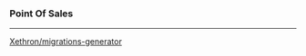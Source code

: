 ### Point Of Sales
-------------------

[Xethron/migrations-generator](https://github.com/Xethron/migrations-generator)